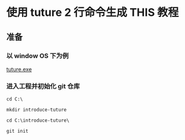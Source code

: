 # 使用 tuture 2 行命令生成 THIS 教程

## 准备

### 以 window OS 下为例

[tuture.exe](https://github.com/tuture-dev/tuture/releases)

### 进入工程并初始化 git 仓库

```shell
cd C:\

mkdir introduce-tuture

cd C:\introduce-tuture\

git init
```
